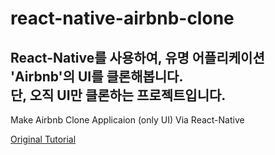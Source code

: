 # react-native-airbnb-clone
React-Native를 사용하여, 유명 어플리케이션 'Airbnb'의 UI를 클론해봅니다.<br>
단, 오직 UI만 클론하는 프로젝트입니다.
----
Make Airbnb Clone Applicaion (only UI) Via React-Native


[Original Tutorial](https://www.youtube.com/watch?v=95646Jd5X2w)
